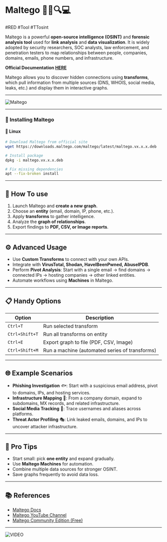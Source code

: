 # Maltego 🕵️‍♂️🔍💻
#RED #Tool #TTosint 

Maltego is a powerful **open-source intelligence (OSINT)** and **forensic analysis tool** used for **link analysis** and **data visualization**. It is widely adopted by security researchers, SOC analysts, law enforcement, and penetration testers to map relationships between people, companies, domains, emails, phone numbers, and infrastructure.

**Official Documentation [HERE](https://docs.maltego.com/)**

Maltego allows you to discover hidden connections using **transforms**, which pull information from multiple sources (DNS, WHOIS, social media, leaks, etc.) and display them in interactive graphs.

---

![Maltego](https://www.paterva.com/web7/images/maltego_logo.png)

---

### 🚀 Installing Maltego

#### 🔹 **Linux**

```bash
# Download Maltego from official site
wget https://downloads.maltego.com/maltego/latest/maltego.vx.x.x.deb

# Install package
dpkg -i maltego.vx.x.x.deb

# Fix missing dependencies
apt --fix-broken install
```

---

## 🧰 How To use
1. Launch Maltego and **create a new graph**.
2. Choose an **entity** (email, domain, IP, phone, etc.).
3. Apply **transforms** to gather intelligence.
4. Analyze the **graph of relationships**.
5. Export findings to **PDF, CSV, or Image reports**.

---

## ⚙️ Advanced Usage

- Use **Custom Transforms** to connect with your own APIs.
- Integrate with **VirusTotal, Shodan, HaveIBeenPwned, AbuseIPDB**.
- Perform **Pivot Analysis**: Start with a single email → find domains → connected IPs → hosting companies → other linked entities.
- Automate workflows using **Machines** in Maltego.

---

## 📋 Handy Options

|Option|Description|
|---|---|
|`Ctrl+T`|Run selected transform|
|`Ctrl+Shift+T`|Run all transforms on entity|
|`Ctrl+E`|Export graph to file (PDF, CSV, Image)|
|`Ctrl+Shift+M`|Run a machine (automated series of transforms)|

---

## 🌐 Example Scenarios

- **Phishing Investigation** 🐟: Start with a suspicious email address, pivot to domains, IPs, and hosting services.
- **Infrastructure Mapping** 🏢: From a company domain, expand to subdomains, MX records, and related infrastructure.
- **Social Media Tracking** 📱: Trace usernames and aliases across platforms.
- **Threat Actor Profiling** 🎭: Link leaked emails, domains, and IPs to uncover attacker infrastructure.

---

## 🚀 Pro Tips

- Start small: pick **one entity** and expand gradually.
- Use **Maltego Machines** for automation.
- Combine multiple data sources for stronger OSINT.
- Save graphs frequently to avoid data loss.

---

## 📚 References

- [Maltego Docs](https://docs.maltego.com/)
- [Maltego YouTube Channel](https://www.youtube.com/user/paterva)
- [Maltego Community Edition (Free)](https://www.maltego.com/downloads/)

---

![VIDEO](https://www.youtube.com/watch?v=7eD0nUr3AtY)